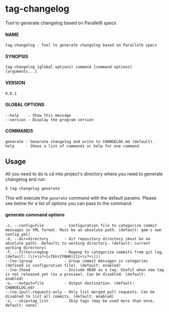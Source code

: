 # tag-changelog

Tool to generate changelog based on Parallel6 specs

#### NAME
    tag-changelog - Tool to generate changelog based on Parallel6 specs

#### SYNOPSIS
    tag-changelog [global options] command [command options] [arguments...]

#### VERSION
    0.0.1

#### GLOBAL OPTIONS
    --help    - Show this message
    --version - Display the program version

#### COMMANDS
    generate - Generate changelog and write to CHANGELOG.md (default).
    help     - Shows a list of commands or help for one command


## Usage

All you need to do is cd into project's directory where you need to generate
changelog and run:

```
$ tag-changelog generate
```

This will execute the `generate` command with the default params. Please see below
for a list of options you can pass to the command.

#### generate command options
    -c, --config=file         - Configuration file to categorize commit messages in YML format. Must be an absolute path. (default: gem's own config.yml)
    -d, --dir=directory       - Git repository directory (must be an absolute path). Defaults to working directory. (default: current working directory)
    -f, --filter=regexp       - Regexp to categorize commits from git log. (default: (\[+\s?+[cfbhrCFBHR]{1}+\s?+\]))
    --[no-]group              - Group commit messages in categories (defined in configuration file). (default: enabled)
    --[no-]head               - Include HEAD as a tag. Useful when new tag is not released yet (as a preview). Can be disabled. (default: enabled)
    -o, --output=file         - Output destination. (default: CHANGELOG.md)
    --[no-]pull-requests-only - Only list merged pull requests. Can be disabled to list all commits. (default: enabled)
    -s, --skip=tag_list       - Skip tags (may be used more than once, default: none)
